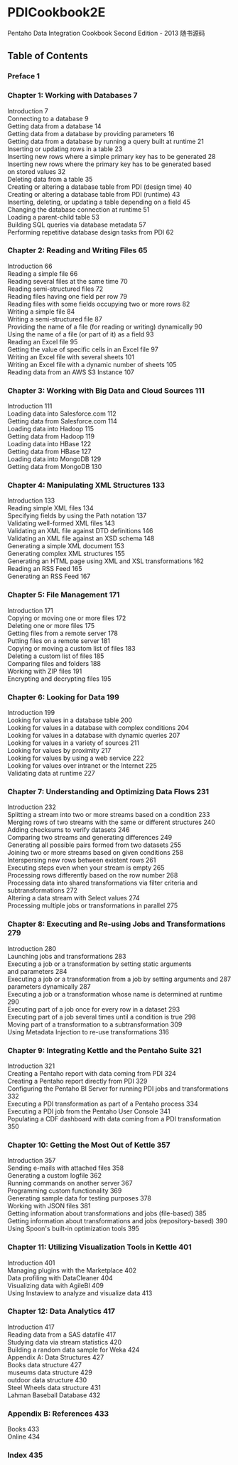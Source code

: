 # PDICookbook2E   
Pentaho Data Integration Cookbook Second Edition - 2013 随书源码   
   
   
   
## Table of Contents   
### Preface 1   
### Chapter 1: Working with Databases 7   
Introduction 7   
Connecting to a database 9   
Getting data from a database 14   
Getting data from a database by providing parameters 16   
Getting data from a database by running a query built at runtime 21   
Inserting or updating rows in a table 23   
Inserting new rows where a simple primary key has to be generated 28   
Inserting new rows where the primary key has to be generated based   
on stored values 32   
Deleting data from a table 35   
Creating or altering a database table from PDI (design time) 40   
Creating or altering a database table from PDI (runtime) 43   
Inserting, deleting, or updating a table depending on a field 45   
Changing the database connection at runtime 51   
Loading a parent-child table 53   
Building SQL queries via database metadata 57   
Performing repetitive database design tasks from PDI 62   
### Chapter 2: Reading and Writing Files 65   
Introduction 66   
Reading a simple file 66   
Reading several files at the same time 70   
Reading semi-structured files 72   
Reading files having one field per row 79   
Reading files with some fields occupying two or more rows 82   
Writing a simple file 84   
Writing a semi-structured file 87   
Providing the name of a file (for reading or writing) dynamically 90   
Using the name of a file (or part of it) as a field 93   
Reading an Excel file 95   
Getting the value of specific cells in an Excel file 97   
Writing an Excel file with several sheets 101   
Writing an Excel file with a dynamic number of sheets 105   
Reading data from an AWS S3 Instance 107   
### Chapter 3: Working with Big Data and Cloud Sources 111   
Introduction 111   
Loading data into Salesforce.com 112   
Getting data from Salesforce.com 114   
Loading data into Hadoop 115   
Getting data from Hadoop 119   
Loading data into HBase 122   
Getting data from HBase 127   
Loading data into MongoDB 129   
Getting data from MongoDB 130   
### Chapter 4: Manipulating XML Structures 133   
Introduction 133   
Reading simple XML files 134   
Specifying fields by using the Path notation 137   
Validating well-formed XML files 143   
Validating an XML file against DTD definitions 146   
Validating an XML file against an XSD schema 148   
Generating a simple XML document 153   
Generating complex XML structures 155   
Generating an HTML page using XML and XSL transformations 162   
Reading an RSS Feed 165   
Generating an RSS Feed 167   
### Chapter 5: File Management 171   
Introduction 171   
Copying or moving one or more files 172   
Deleting one or more files 175   
Getting files from a remote server 178   
Putting files on a remote server 181   
Copying or moving a custom list of files 183   
Deleting a custom list of files 185   
Comparing files and folders 188   
Working with ZIP files 191   
Encrypting and decrypting files 195   
### Chapter 6: Looking for Data 199   
Introduction 199   
Looking for values in a database table 200   
Looking for values in a database with complex conditions 204   
Looking for values in a database with dynamic queries 207   
Looking for values in a variety of sources 211   
Looking for values by proximity 217   
Looking for values by using a web service 222   
Looking for values over intranet or the Internet 225   
Validating data at runtime 227   
### Chapter 7: Understanding and Optimizing Data Flows 231   
Introduction 232   
Splitting a stream into two or more streams based on a condition 233   
Merging rows of two streams with the same or different structures 240   
Adding checksums to verify datasets 246   
Comparing two streams and generating differences 249   
Generating all possible pairs formed from two datasets 255   
Joining two or more streams based on given conditions 258   
Interspersing new rows between existent rows 261   
Executing steps even when your stream is empty 265   
Processing rows differently based on the row number 268   
Processing data into shared transformations via filter criteria and   
subtransformations 272   
Altering a data stream with Select values 274   
Processing multiple jobs or transformations in parallel 275   
### Chapter 8: Executing and Re-using Jobs and Transformations 279   
Introduction 280   
Launching jobs and transformations 283   
Executing a job or a transformation by setting static arguments   
and parameters 284   
Executing a job or a transformation from a job by setting arguments and 287   
parameters dynamically 287   
Executing a job or a transformation whose name is determined at runtime 290   
Executing part of a job once for every row in a dataset 293   
Executing part of a job several times until a condition is true 298   
Moving part of a transformation to a subtransformation 309   
Using Metadata Injection to re-use transformations 316   
### Chapter 9: Integrating Kettle and the Pentaho Suite 321   
Introduction 321   
Creating a Pentaho report with data coming from PDI 324   
Creating a Pentaho report directly from PDI 329   
Configuring the Pentaho BI Server for running PDI jobs and transformations 332   
Executing a PDI transformation as part of a Pentaho process 334   
Executing a PDI job from the Pentaho User Console 341   
Populating a CDF dashboard with data coming from a PDI transformation 350   
### Chapter 10: Getting the Most Out of Kettle 357   
Introduction 357   
Sending e-mails with attached files 358   
Generating a custom logfile 362   
Running commands on another server 367   
Programming custom functionality 369   
Generating sample data for testing purposes 378   
Working with JSON files 381   
Getting information about transformations and jobs (file-based) 385   
Getting information about transformations and jobs (repository-based) 390   
Using Spoon's built-in optimization tools 395   
### Chapter 11: Utilizing Visualization Tools in Kettle 401   
Introduction 401   
Managing plugins with the Marketplace 402   
Data profiling with DataCleaner 404   
Visualizing data with AgileBI 409   
Using Instaview to analyze and visualize data 413   
### Chapter 12: Data Analytics 417   
Introduction 417   
Reading data from a SAS datafile 417   
Studying data via stream statistics 420   
Building a random data sample for Weka 424   
Appendix A: Data Structures 427   
Books data structure 427   
museums data structure 429   
outdoor data structure 430   
Steel Wheels data structure 431   
Lahman Baseball Database 432   
### Appendix B: References 433   
Books 433   
Online 434   
### Index 435